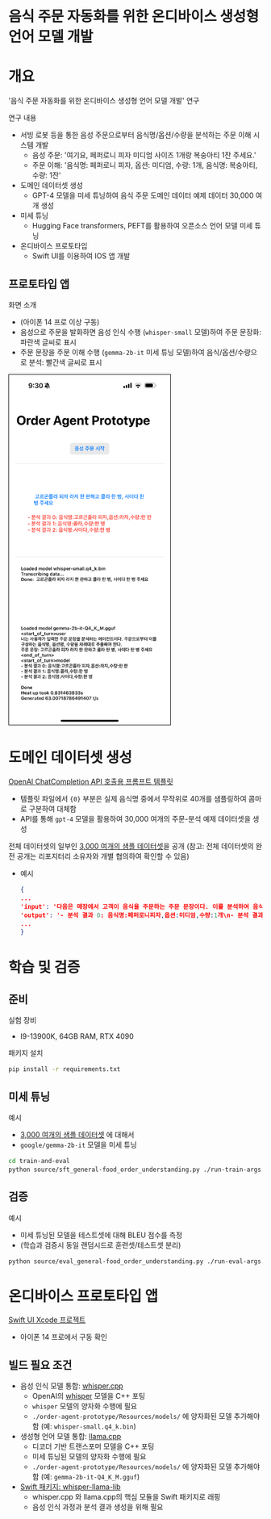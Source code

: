 # 음식 주문 자동화를 위한 온디바이스 생성형 언어 모델 개발

# 개요

'음식 주문 자동화를 위한 온디바이스 생성형 언어 모델 개발' 연구

연구 내용
- 서빙 로봇 등을 통한 음성 주문으로부터 음식명/옵션/수량을 분석하는 주문 이해 시스템 개발
  - 음성 주문: '여기요, 페퍼로니 피자 미디엄 사이즈 1개랑 복숭아티 1잔 주세요.'
  - 주문 이해: '음식명: 페퍼로니 피자, 옵션: 미디엄, 수량: 1개, 음식명: 복숭아티, 수량: 1잔'
- 도메인 데이터셋 생성
  - GPT-4 모델을 미세 튜닝하여 음식 주문 도메인 데이터 예제 데이터 30,000 여개 생성
- 미세 튜닝
  - Hugging Face transformers, PEFT를 활용하여 오픈소스 언어 모델 미세 튜닝
- 온디바이스 프로토타입
  - Swift UI를 이용하여 IOS 앱 개발

## 프로토타입 앱

화면 소개
- (아이폰 14 프로 이상 구동)
- 음성으로 주문을 발화하면 음성 인식 수행 (`whisper-small` 모델)하여 주문 문장화: 파란색 글씨로 표시
- 주문 문장을 주문 이해 수행 (`gemma-2b-it` 미세 튜닝 모델)하여 음식/옵션/수량으로 분석: 빨간색 글씨로 표시

<img src="images/running-screenshot.PNG" width="320" style="border: 1px solid black;">


# 도메인 데이터셋 생성
[OpenAI ChatCompletion API 호출용 프롬프트 템플릿](train_and_eval/prompt/prompt-template.txt)
- 템플릿 파일에서 `{0}` 부분은 실제 음식명 중에서 무작위로 40개를 샘플링하여 콤마로 구분하여 대체함
- API를 통해 `gpt-4` 모델을 활용하여 30,000 여개의 주문-분석 예제 데이터셋을 생성

전체 데이터셋의 일부인 [3,000 여개의 샘플 데이터셋](train_and_eval/data/food-order-understanding-sample-3k.json)을 공개 (참고: 전체 데이터셋의 완전 공개는 리포지터리 소유자와 개별 협의하여 확인할 수 있음)
- 예시
    ```json
    {
    ...
    'input': '다음은 매장에서 고객이 음식을 주문하는 주문 문장이다. 이를 분석하여 음식명, 옵션명, 수량을 추출하여 고객의 의도를 이해하고자 한다.\n분석 결과를 완성해주기 바란다.\n\n### 명령: 페퍼로니피자 미디엄 사이즈 1개랑 복숭아 티 1잔 주세요. ### 응답:\n',
    'output': '- 분석 결과 0: 음식명:페퍼로니피자,옵션:미디엄,수량:1개\n- 분석 결과 1: 음식명:복숭아 티,수량:1잔'
    ...
    }
    ```

# 학습 및 검증

## 준비

실험 장비
- I9-13900K, 64GB RAM, RTX 4090

패키지 설치

```bash
pip install -r requirements.txt
```

## 미세 튜닝

예시
- [3,000 여개의 샘플 데이터셋](train_and_eval/data/food-order-understanding-sample-3k.json) 에 대해서
- `google/gemma-2b-it` 모델을 미세 튜닝

```bash
cd train-and-eval
python source/sft_general-food_order_understanding.py ./run-train-args.json
```

## 검증

예시
- 미세 튜닝된 모델을 테스트셋에 대해 BLEU 점수를 측정
- (학습과 검증시 동일 랜덤시드로 훈련셋/테스트셋 분리)

```bash
python source/eval_general-food_order_understanding.py ./run-eval-args.json
```

# 온디바이스 프로토타입 앱

[Swift UI Xcode 프로젝트](order-agent-prototype.xcodeproj)
- 아이폰 14 프로에서 구동 확인

## 빌드 필요 조건

- 음성 인식 모델 통합: [whisper.cpp](https://github.com/ggerganov/whisper.cpp)
  - OpenAI의 [whisper](https://huggingface.co/collections/openai/whisper-release-6501bba2cf999715fd953013) 모델을 C++ 포팅
  - `whisper` 모델의 양자화 수행에 필요
  - `./order-agent-prototype/Resources/models/` 에 양자화된 모델 추가해야 함 (예: `whisper-small.q4_k.bin`)
- 생성형 언어 모델 통합: [llama.cpp](https://github.com/ggerganov/llama.cpp)
  - 디코더 기반 트랜스포머 모델을 C++ 포팅
  - 미세 튜닝된 모델의 양자화 수행에 필요
  - `./order-agent-prototype/Resources/models/` 에 양자화된 모델 추가해야 함 (예: `gemma-2b-it-Q4_K_M.gguf`)
- [Swift 패키지: whisper-llama-lib](https://github.com/jangmino/whisper-llama-lib)
  - whisper.cpp 와 llama.cpp의 핵심 모듈을 Swift 패키지로 래핑
  - 음성 인식 과정과 분석 결과 생성을 위해 필요

